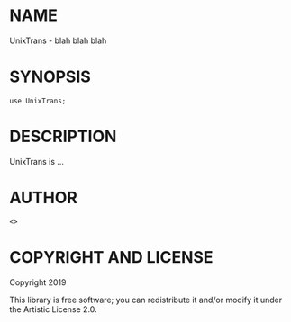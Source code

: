 NAME
====

UnixTrans - blah blah blah

SYNOPSIS
========

```perl6
use UnixTrans;
```

DESCRIPTION
===========

UnixTrans is ...

AUTHOR
======

    <>

COPYRIGHT AND LICENSE
=====================

Copyright 2019 

This library is free software; you can redistribute it and/or modify it under the Artistic License 2.0.

